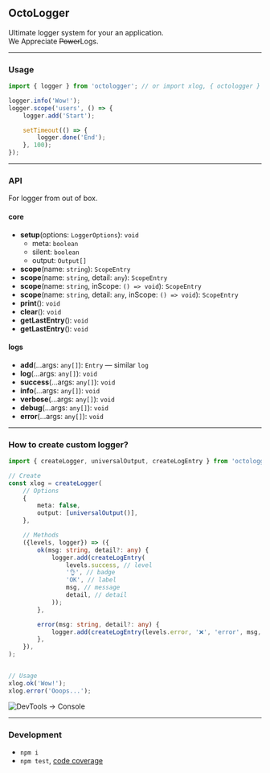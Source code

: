 OctoLogger
----------
Ultimate logger system for your an application.<br/>
We Appreciate <s>Power</s>Logs.

---

### Usage

```ts
import { logger } from 'octologger'; // or import xlog, { octologger } from 'octologger';

logger.info('Wow!');
logger.scope('users', () => {
	logger.add('Start');

	setTimeout(() => {
		logger.done('End');
	}, 100);
});
```

---

### API
For logger from out of box.

#### core
- **setup**(options: `LoggerOptions`): `void`
  - meta: `boolean`
  - silent: `boolean`
  - output: `Output[]`
- **scope**(name: `string`): `ScopeEntry`
- **scope**(name: `string`, detail: `any`): `ScopeEntry`
- **scope**(name: `string`, inScope: `() => void`): `ScopeEntry`
- **scope**(name: `string`, detail: `any`, inScope: `() => void`): `ScopeEntry`
- **print**(): `void`
- **clear**(): `void`
- **getLastEntry**(): `void`
- **getLastEntry**(): `void`

#### logs

- **add**(...args: `any[]`): `Entry` — similar `log`
- **log**(...args: `any[]`): `void`
- **success**(...args: `any[]`): `void`
- **info**(...args: `any[]`): `void`
- **verbose**(...args: `any[]`): `void`
- **debug**(...args: `any[]`): `void`
- **error**(...args: `any[]`): `void`

---

### How to create custom logger?

```ts
import { createLogger, universalOutput, createLogEntry } from 'octologger'; // or import xlog, { octologger } from 'octologger';

// Create
const xlog = createLogger(
	// Options
	{
		meta: false,
		output: [universalOutput()],
	},

	// Methods
	({levels, logger}) => ({
		ok(msg: string, detail?: any) {
			logger.add(createLogEntry(
				levels.success, // level
				'👌', // badge
				'OK', // label
				msg, // message
				detail, // detail
			));
		},

		error(msg: string, detail?: any) {
			logger.add(createLogEntry(levels.error, '❌', 'error', msg, detail));
		},
	}),
);


// Usage
xlog.ok('Wow!');
xlog.error('Ooops...');
```
![DevTools -> Console](https://habrastorage.org/webt/mw/ct/fk/mwctfkskaqawzo6mey_likzopta.png)

---

### Development

 - `npm i`
 - `npm test`, [code coverage](./coverage/lcov-report/index.html)
